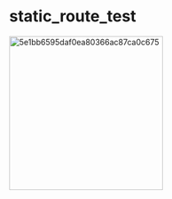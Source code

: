 # static_route_test
<img width="277" alt="5e1bb6595daf0ea80366ac87ca0c675" src="https://github.com/user-attachments/assets/819bab36-b103-4787-bb15-cc2874d926f1">
